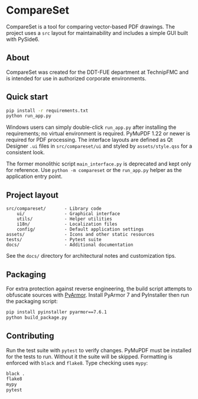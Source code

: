 # CompareSet

CompareSet is a tool for comparing vector-based PDF drawings. The project uses a
`src` layout for maintainability and includes a simple GUI built with PySide6.

## About

CompareSet was created for the DDT-FUE department at TechnipFMC and is intended
for use in authorized corporate environments.

## Quick start

```bash
pip install -r requirements.txt
python run_app.py
```
Windows users can simply double-click ``run_app.py`` after installing the
requirements; no virtual environment is required.
PyMuPDF 1.22 or newer is required for PDF processing.
The interface layouts are defined as Qt Designer `.ui` files in `src/compareset/ui` and styled by `assets/style.qss` for a consistent look.

The former monolithic script ``main_interface.py`` is deprecated and kept only
for reference. Use ``python -m compareset`` or the ``run_app.py`` helper as the
application entry point.

## Project layout

```
src/compareset/       - Library code
    ui/               - Graphical interface
    utils/            - Helper utilities
    i18n/             - Localization files
    config/           - Default application settings
assets/               - Icons and other static resources
tests/                - Pytest suite
docs/                 - Additional documentation
```

See the `docs/` directory for architectural notes and customization tips.

## Packaging

For extra protection against reverse engineering, the build script attempts to
obfuscate sources with [PyArmor](https://pyarmor.readthedocs.io/). Install
PyArmor 7 and PyInstaller then run the packaging script:

```bash
pip install pyinstaller pyarmor==7.6.1
python build_package.py
```

## Contributing

Run the test suite with `pytest` to verify changes. PyMuPDF must be installed
for the tests to run. Without it the suite will be skipped.
Formatting is enforced with `black` and `flake8`. Type checking uses `mypy`:

```bash
black .
flake8
mypy
pytest
```
